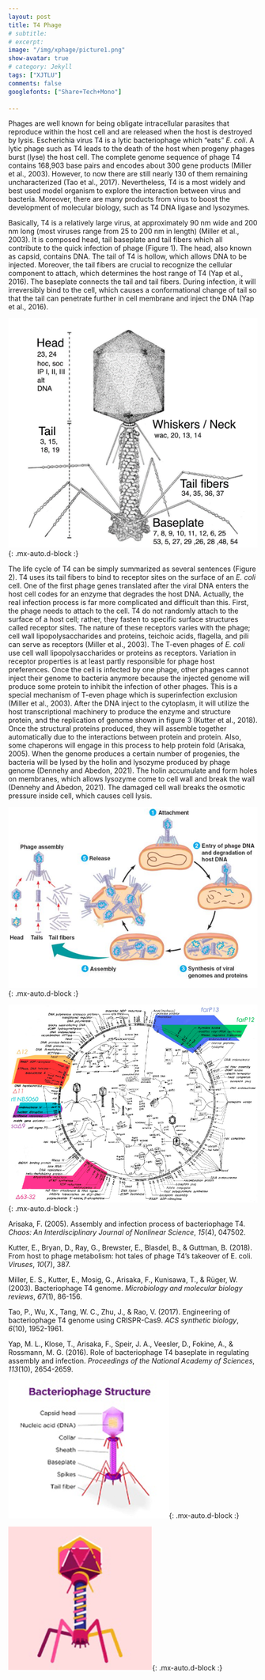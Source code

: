 ```yaml
---
layout: post
title: T4 Phage
# subtitle:
# excerpt: 
image: "/img/xphage/picture1.png"
show-avatar: true
# category: Jekyll
tags: ["XJTLU"]
comments: false
googlefonts: ["Share+Tech+Mono"]

---
```


Phages are well known for being obligate intracellular parasites that reproduce within the host cell and are released when the host is destroyed by lysis. Escherichia virus T4 is a lytic bacteriophage which “eats” *E. coli*. A lytic phage such as T4 leads to the death of the host when progeny phages burst (lyse) the host cell. The complete genome sequence of phage T4 contains 168,903 base pairs and encodes about 300 gene products (Miller et al., 2003). However, to now there are still nearly 130 of them remaining uncharacterized (Tao et al., 2017). Nevertheless, T4 is a most widely and best used model organism to explore the interaction between virus and bacteria. Moreover, there are many products from virus to boost the development of molecular biology, such as T4 DNA ligase and lysozymes. 



Basically, T4 is a relatively large virus, at approximately 90 nm wide and 200 nm long (most viruses range from 25 to 200 nm in length) (Miller et al., 2003). It is composed head, tail baseplate and tail fibers which all contribute to the quick infection of phage (Figure 1). The head, also known as capsid, contains DNA. The tail of T4 is hollow, which allows DNA to be injected. Moreover, the tail fibers are crucial to recognize the cellular component to attach, which determines the host range of T4 (Yap et al., 2016). The baseplate connects the tail and tail fibers. During infection, it will irreversibly bind to the cell, which causes a conformational change of tail so that the tail can penetrate further in cell membrane and inject the DNA (Yap et al., 2016). 



![With locked user](/img/xphage/picture1.png){: .mx-auto.d-block :}



The life cycle of T4 can be simply summarized as several sentences (Figure 2). T4 uses its tail fibers to bind to receptor sites on the surface of an *E. coli* cell. One of the first phage genes translated after the viral DNA enters the host cell codes for an enzyme that degrades the host DNA. Actually, the real infection process is far more complicated and difficult than this. First, the phage needs to attach to the cell. T4 do not randomly attach to the surface of a host cell; rather, they fasten to specific surface structures called receptor sites. The nature of these receptors varies with the phage; cell wall lipopolysaccharides and proteins, teichoic acids, flagella, and pili can serve as receptors (Miller et al., 2003). The T-even phages of *E. coli* use cell wall lipopolysaccharides or proteins as receptors. Variation in receptor properties is at least partly responsible for phage host preferences. Once the cell is infected by one phage, other phages cannot inject their genome to bacteria anymore because the injected genome will produce some protein to inhibit the infection of other phages. This is a special mechanism of T-even phage which is superinfection exclusion (Miller et al., 2003). After the DNA inject to the cytoplasm, it will utilize the host transcriptional machinery to produce the enzyme and structure protein, and the replication of genome shown in figure 3 (Kutter et al., 2018). Once the structural proteins produced, they will assemble together automatically due to the interactions between protein and protein. Also, some chaperons will engage in this process to help protein fold (Arisaka, 2005). When the genome produces a certain number of progenies, the bacteria will be lysed by the holin and lysozyme produced by phage genome (Dennehy and Abedon, 2021). The holin accumulate and form holes on membranes, which allows lysozyme come to cell wall and break the wall (Dennehy and Abedon, 2021). The damaged cell wall breaks the osmotic pressure inside cell, which causes cell lysis.

![With locked user](/img/xphage/picture2.png){: .mx-auto.d-block :}

![With locked user](/img/xphage/picture3.png){: .mx-auto.d-block :}

Arisaka, F. (2005). Assembly and infection process of bacteriophage T4. *Chaos: An Interdisciplinary Journal of Nonlinear Science*, *15*(4), 047502.

Kutter, E., Bryan, D., Ray, G., Brewster, E., Blasdel, B., & Guttman, B. (2018). From host to phage metabolism: hot tales of phage T4’s takeover of E. coli. *Viruses*, *10*(7), 387.

Miller, E. S., Kutter, E., Mosig, G., Arisaka, F., Kunisawa, T., & Rüger, W. (2003). Bacteriophage T4 genome. *Microbiology and molecular biology reviews*, *67*(1), 86-156.

Tao, P., Wu, X., Tang, W. C., Zhu, J., & Rao, V. (2017). Engineering of bacteriophage T4 genome using CRISPR-Cas9. *ACS synthetic biology*, *6*(10), 1952-1961.

Yap, M. L., Klose, T., Arisaka, F., Speir, J. A., Veesler, D., Fokine, A., & Rossmann, M. G. (2016). Role of bacteriophage T4 baseplate in regulating assembly and infection. *Proceedings of the National Academy of Sciences*, *113*(10), 2654-2659.

![With locked user](/img/xphage/picture4.png){: .mx-auto.d-block :}

![With locked user](/img/xphage/picture5.png){: .mx-auto.d-block :}